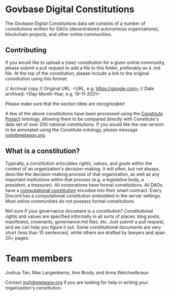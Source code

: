 # Govbase Digital Constitutions

The Govbase Digital Constitutions data set consists of a number of constitutions written for DAOs (decentralized autonomous organizations), blockchain projects, and other online communities.

## Contributing

If you would like to upload a (raw) constitution for a given online community, please submit a pull request to add a file to this folder, preferably as a .md file. At the top of the constitution, please include a link to the original constitution using this format: 

// Archival copy
// Original URL: <URL, e.g. https://google.com>
// Date archived: <Day-Month-Year, e.g. 19-11-2021>

Please make sure that the section titles are recognizable!

A few of the above constitutions have been processed using the [Constitute Project](https://www.constituteproject.org) ontology, allowing them to be compared directly with Constitute's data set of over 200 national constitutions. If you would like the raw version to be annotated using the Constitute ontology, please message josh@metagov.org.

## What is a constitution?

Typically, a constitution articulates *rights*, *values*, and *goals* within the context of an organization's *decision-making*. It will often, but not always, describe the decision-making process of that organization, as well as any important institutions within that process (e.g. a legislative body, a president, a treasurer). All corporations have formal constitutions. All DAOs have a [computational constitution](https://medium.com/commonsstack/exploring-daos-as-a-new-kind-of-institution-8103e6b156d4) encoded into their smart contract. Every Discord has a computational constitution embedded in the server settings. Most online communities do not possess formal constitutions.

Not sure if your governance document is a constitution? Constitutional rights and values are specified informally in all sorts of places: blog posts, manifestos, covenants, governance.md files, etc. Just submit a pull request, and we can help you figure it out. Some constitutional documents are very short (less than 10 sentences), while others are drafted by lawyers and span 20+ pages.

# Team members
Joshua Tan, Max Langenkamp, Ann Brody, and Anna Weichselbraun

Contact josh@metagov.org if you are looking for help in writing your organization's constitution.
